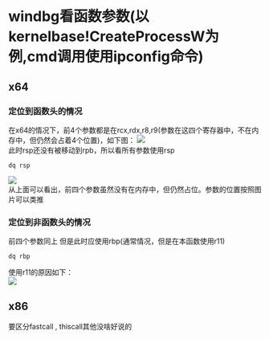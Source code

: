 # windbg看函数参数(以kernelbase!CreateProcessW为例,cmd调用使用ipconfig命令)
## x64
### 定位到函数头的情况
在x64的情况下，前4个参数都是在rcx,rdx,r8,r9(参数在这四个寄存器中，不在内存中，但仍然会占着4个位置)，如下图：
![](https://github.com/ashenone0917/image/blob/main/Snipaste_2022-05-13_19-32-42.png)  
此时rsp还没有被移动到rpb，所以看所有参数使用rsp  
```
dq rsp
```
![](https://github.com/ashenone0917/image/blob/main/Snipaste_2022-05-13_19-46-10.png)  
从上面可以看出，前四个参数虽然没有在内存中，但仍然占位。参数的位置按照图片可以类推  

### 定位到非函数头的情况
前四个参数同上
但是此时应使用rbp(通常情况，但是在本函数使用r11)
```
dq rbp
```
使用r11的原因如下：  
![](https://github.com/ashenone0917/image/blob/main/Snipaste_2022-05-13_19-49-57.png)

## x86
要区分fastcall , thiscall其他没啥好说的
